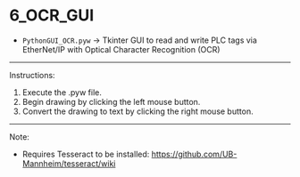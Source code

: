 # 6_OCR_GUI

* ```PythonGUI_OCR.pyw``` -> Tkinter GUI to read and write PLC tags via EtherNet/IP with Optical Character Recognition (OCR)

---

Instructions:
1. Execute the .pyw file.
2. Begin drawing by clicking the left mouse button.
3. Convert the drawing to text by clicking the right mouse button.

---

Note:

- Requires Tesseract to be installed: https://github.com/UB-Mannheim/tesseract/wiki
